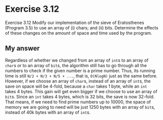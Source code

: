 # Exercise 3.12

Exercise 3.12 Modify our implementation of the sieve of Eratosthenes (Program 3.5) to use an array of (i) chars; and (ii) bits. Determine the effects of these changes on the amount of space and time used by the program.

## My answer

Regardless of whether we changed from an array of `int`s to an array of `char`s or to an array of `bit`s, the algorithm still has to go through all the numbers to check if the given number is a prime number. Thus, its running time is still `N/2 + N/3 + N/5 + ...`, that is, `O(NlogN)` just as the same before. However, if we choose an array of `char`s, instead of an array of `int`s, the save on space will be 4-fold, because a `char` takes 1 byte, while an `int` takes 4 bytes. This gain will get even bigger if we choose to use an array of `bit`s. Since an `int` takes 4 bytes, which is 32 bits, the save is now 32-fold. That means, if we need to find prime numbers up to 10000, the space of memory we are going to need will be just 1250 bytes with an array of `bit`s, instead of 40k bytes with an array of `int`s.
